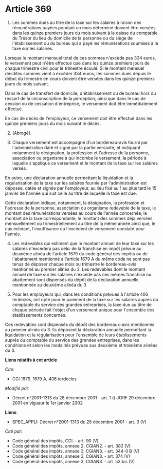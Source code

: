 # Article 369

1. Les sommes dues au titre de la taxe sur les salaires à raison des rémunérations payées pendant un mois déterminé doivent
être versées dans les quinze premiers jours du mois suivant à la caisse du comptable du Trésor du lieu du domicile de la
personne ou du siège de l'établissement ou du bureau qui a payé les rémunérations soumises à la taxe sur les salaires.

Lorsque le montant mensuel total de ces sommes n'excède pas 334 euros, le versement peut n'être effectué que dans les quinze
premiers jours de chaque trimestre civil pour le trimestre écoulé. Si le montant mensuel desdites sommes vient à excéder 334
euros, les sommes dues depuis le début du trimestre en cours doivent être versées dans les quinze premiers jours du mois
suivant.

Dans le cas de transfert de domicile, d'établissement ou de bureau hors du ressort de la circonscription de la perception,
ainsi que dans le cas de cession ou de cessation d'entreprise, le versement doit être immédiatement effectué.

En cas de décès de l'employeur, ce versement doit être effectué dans les quinze premiers jours du mois suivant le décès.

2. (Abrogé).

3. Chaque versement est accompagné d'un bordereau-avis fourni par l'administration daté et signé par la partie versante, et
indiquant notamment la désignation, la profession et l'adresse de la personne, association ou organisme à qui incombe le
versement, la période à laquelle s'applique ce versement et le montant de la taxe sur les salaires versés.

En outre, une déclaration annuelle permettant la liquidation et la régularisation de la taxe sur les salaires fournie par
l'administration est déposée, datée et signée par l'employeur, au lieu fixé au 1 au plus tard le 15 janvier de l'année qui
suit celle au titre de laquelle la taxe est due.

Cette déclaration indique, notamment, la désignation, la profession et l'adresse de la personne, association ou organisme
redevable de la taxe, le montant des rémunérations versées au cours de l'année concernée, le montant de la taxe
correspondante, le montant des sommes déjà versées mensuellement ou trimestriellement au titre de la même année ainsi que, le
cas échéant, l'insuffisance ou l'excédent de versement constaté pour l'année.

4. Les redevables qui estiment que le montant annuel de leur taxe sur les salaires n'excédera pas celui de la franchise en
impôt prévue au deuxième alinéa de l'article 1679 du code général des impôts ou de l'abattement mentionné à l'article 1679 A
du même code ne sont pas tenus de déposer chaque mois ou trimestre le bordereau-avis mentionné au premier alinéa du 3. Les
redevables dont le montant annuel de taxe sur les salaires n'excède pas ces mêmes franchise ou abattement sont dispensés du
dépôt de la déclaration annuelle mentionnée au deuxième alinéa du 3.

5. Pour les employeurs qui, dans les conditions prévues à l'article 406 terdecies, ont opté pour le paiement de la taxe sur
les salaires auprès du comptable du service des grandes entreprises, la taxe due au titre de chaque période fait l'objet d'un
versement unique pour l'ensemble des établissements concernés.

Ces redevables sont dispensés du dépôt des bordereaux-avis mentionnés au premier alinéa du 3. Ils déposent la déclaration
annuelle permettant la liquidation et la régularisation pour l'ensemble de leurs établissements auprès du comptable du
service des grandes entreprises, dans les conditions et selon les modalités prévues aux deuxième et troisième alinéas du 3.

**Liens relatifs à cet article**

_Cite_:

  - CGI 1679, 1679 A, 406 terdecies

_Modifié par_:

  - Décret n°2001-1313 du 28 décembre 2001 - art. 1 () JORF 29 décembre 2001 en vigueur le 1er janvier 2002

**Liens**:

  - SPEC_APPLI: Décret n°2001-1313 du 28 décembre 2001 - art. 3 (V)

_Cité par_:

  - Code général des impôts, CGI. - art. 90 (V)
  - Code général des impôts, annexe 2, CGIAN2. - art. 383 (V)
  - Code général des impôts, annexe 3, CGIAN3. - art. 344-0 B (V)
  - Code général des impôts, annexe 3, CGIAN3. - art. 374 (V)
  - Code général des impôts, annexe 3, CGIAN3. - art. 53 bis (V)
